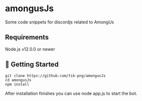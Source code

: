 # amongusJs
Some code snippets for discordjs related to AmongUs

## Requirements

Node.js v12.0.0 or newer

## 🚀 Getting Started

```
git clone https://github.com/tik-png/amongusJs
cd amongusJs
npm install
```

After installation finishes you can use node app.js to start the bot.